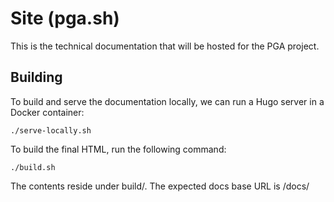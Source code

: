 # Site (pga.sh)

This is the technical documentation that will be hosted for the PGA project.

## Building

To build and serve the documentation locally, we can run a Hugo server in a Docker container:

```
./serve-locally.sh
```

To build the final HTML, run the following command:

```
./build.sh
```

The contents reside under build/.
The expected docs base URL is /docs/